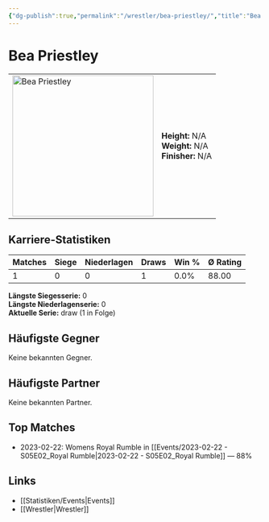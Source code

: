 ```yaml
---
{"dg-publish":true,"permalink":"/wrestler/bea-priestley/","title":"Bea Priestley","tags":["wrestler"],"noteIcon":""}
---
```



# Bea Priestley

<table>
        <tr>
        <td><img src="https://github.com/CptSpaulding1980/choke-slam-wrestling/releases/download/images/Bea_Priestley.png" width="280" alt="Bea Priestley"></td>
        <td>
        <b>Height:</b> N/A<br>
        <b>Weight:</b> N/A<br>
        <b>Finisher:</b> N/A<br>
        </td>
        </tr>
        </table>
        
## Karriere-Statistiken

| Matches | Siege | Niederlagen | Draws | Win % | Ø Rating |
|---------|-------|-------------|-------|-------|-----------|
| 1 | 0 | 0 | 1 | 0.0% | 88.00 |

**Längste Siegesserie:** 0<br>**Längste Niederlagenserie:** 0<br>**Aktuelle Serie:** draw (1 in Folge)


## Häufigste Gegner
Keine bekannten Gegner.

## Häufigste Partner
Keine bekannten Partner.

## Top Matches
- 2023-02-22: Womens Royal Rumble in [[Events/2023-02-22 - S05E02_Royal Rumble\|2023-02-22 - S05E02_Royal Rumble]] — 88%

## Links
- [[Statistiken/Events\|Events]]
- [[Wrestler\|Wrestler]]
